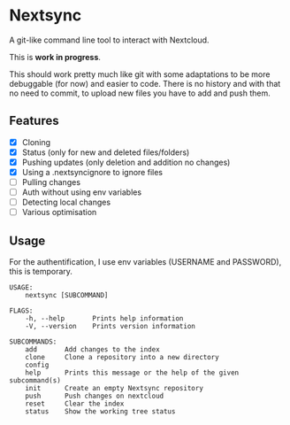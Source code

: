 # Nextsync

A git-like command line tool to interact with Nextcloud.

This is **work in progress**.

This should work pretty much like git with some adaptations to be more debuggable (for now) and easier to code. There is no history and with that no need to commit, to upload new files you have to add and push them.

## Features

- [x] Cloning
- [x] Status (only for new and deleted files/folders)
- [x] Pushing updates (only deletion and addition no changes)
- [x] Using a .nextsyncignore to ignore files
- [ ] Pulling changes
- [ ] Auth without using env variables
- [ ] Detecting local changes
- [ ] Various optimisation

## Usage

For the authentification, I use env variables (USERNAME and PASSWORD), this is temporary.

```
USAGE:
    nextsync [SUBCOMMAND]

FLAGS:
    -h, --help       Prints help information
    -V, --version    Prints version information

SUBCOMMANDS:
    add       Add changes to the index
    clone     Clone a repository into a new directory
    config
    help      Prints this message or the help of the given subcommand(s)
    init      Create an empty Nextsync repository
    push      Push changes on nextcloud
    reset     Clear the index
    status    Show the working tree status
```
